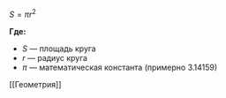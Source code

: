 $S = \pi r^2$

**Где:**
- $S$ — площадь круга
- $r$ — радиус круга
- $\pi$ — математическая константа (примерно 3.14159)

[[Геометрия]]